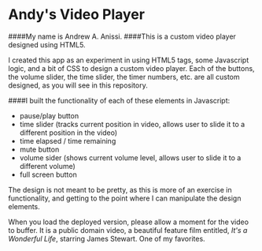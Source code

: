 # Andy's Video Player
####My name is Andrew A. Anissi.
####This is a custom video player designed using HTML5.

I created this app as an experiment in using HTML5 tags, some Javascript logic, and a bit of CSS to design a custom video player. 
Each of the buttons, the volume slider, the time slider, the timer numbers, etc. are all custom designed,
as you will see in this repository.

####I built the functionality of each of these elements in Javascript:

- pause/play button
- time slider (tracks current position in video, allows user to slide it to a different position in the video)
- time elapsed / time remaining
- mute button
- volume sider (shows current volume level, allows user to slide it to a different volume)
- full screen button


The design is not meant to be pretty, as this is more of an exercise in functionality, and getting to the point where I can manipulate the
design elements.

When you load the deployed version, please allow a moment for the video to buffer. It is a public domain video, 
a beautiful feature film entitled, <i>It's a Wonderful Life</i>, starring James Stewart. One of my favorites.
